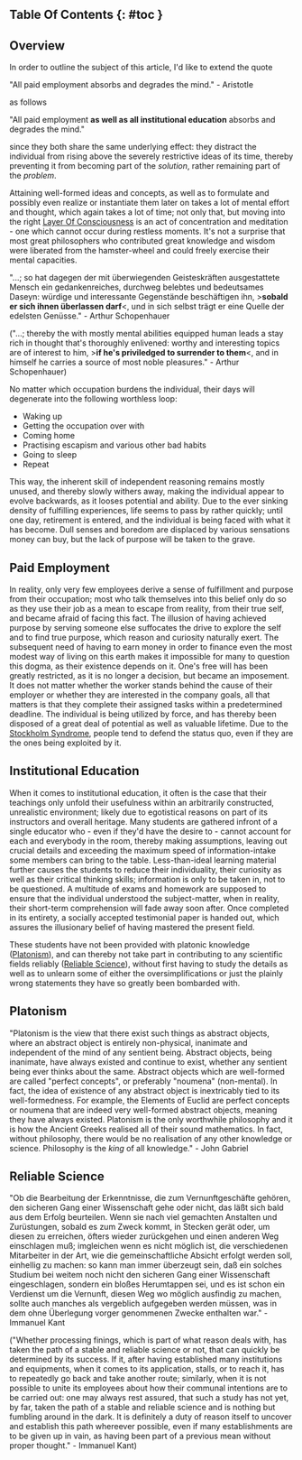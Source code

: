 ## Table Of Contents {: #toc }

## Overview

In order to outline the subject of this article, I'd like to extend the quote

"All paid employment absorbs and degrades the mind." - Aristotle

as follows

"All paid employment **as well as all institutional education** absorbs and degrades the mind."

since they both share the same underlying effect: they distract the individual from rising above the severely restrictive ideas of its time, thereby preventing it from becoming part of the *solution*, rather remaining part of the *problem*.

Attaining well-formed ideas and concepts, as well as to formulate and possibly even realize or instantiate them later on takes a lot of mental effort and thought, which again takes a lot of time; not only that, but moving into the right [Layer Of Consciousness](philosophy/free-will-dampening#layers-of-consciousness) is an act of concentration and meditation - one which cannot occur during restless moments. It's not a surprise that most great philosophers who contributed great knowledge and wisdom were liberated from the hamster-wheel and could freely exercise their mental capacities.

"...; so hat dagegen der mit überwiegenden Geisteskräften ausgestattete Mensch ein gedankenreiches, durchweg belebtes und bedeutsames Daseyn: würdige und interessante Gegenstände beschäftigen ihn, >**sobald er sich ihnen überlassen darf**<, und in sich selbst trägt er eine Quelle der edelsten Genüsse." - Arthur Schopenhauer

("...; thereby the with mostly mental abilities equipped human leads a stay rich in thought that's thoroughly enlivened: worthy and interesting topics are of interest to him, >**if he's priviledged to surrender to them**<, and in himself he carries a source of most noble pleasures." - Arthur Schopenhauer)

No matter which occupation burdens the individual, their days will degenerate into the following worthless loop:

- Waking up
- Getting the occupation over with
- Coming home
- Practising escapism and various other bad habits
- Going to sleep
- Repeat

This way, the inherent skill of independent reasoning remains mostly unused, and thereby slowly withers away, making the individual appear to evolve backwards, as it looses potential and ability. Due to the ever sinking density of fulfilling experiences, life seems to pass by rather quickly; until one day, retirement is entered, and the individual is being faced with what it has become. Dull senses and boredom are displaced by various sensations money can buy, but the lack of purpose will be taken to the grave.

## Paid Employment


In reality, only very few employees derive a sense of fulfillment and purpose from their occupation; most who talk themselves into this belief only do so as they use their job as a mean to escape from reality, from their true self, and became afraid of facing this fact. The illusion of having achieved purpose by serving someone else suffocates the drive to explore the self and to find true purpose, which reason and curiosity naturally exert. The subsequent need of having to earn money in order to finance even the most modest way of living on this earth makes it impossible for many to question this dogma, as their existence depends on it. One's free will has been greatly restricted, as it is no longer a decision, but became an imposement. It does not matter whether the worker stands behind the cause of their employer or whether they are interested in the company goals, all that matters is that they complete their assigned tasks within a predetermined deadline. The individual is being utilized by force, and has thereby been disposed of a great deal of potential as well as valuable lifetime. Due to the <a href="https://en.wikipedia.org/wiki/Stockholm_syndrome" target="_blank">Stockholm Syndrome</a>, people tend to defend the status quo, even if they are the ones being exploited by it.

## Institutional Education

When it comes to institutional education, it often is the case that their teachings only unfold their usefulness within an arbitrarily constructed, unrealistic environment; likely due to egotistical reasons on part of its instructors and overall heritage. Many students are gathered infront of a single educator who - even if they'd have the desire to - cannot account for each and everybody in the room, thereby making assumptions, leaving out crucial details and exceeding the maximum speed of information-intake some members can bring to the table. Less-than-ideal learning material further causes the students to reduce their individuality, their curiosity as well as their critical thinking skills; information is only to be taken in, not to be questioned. A multitude of exams and homework are supposed to ensure that the individual understood the subject-matter, when in reality, their short-term comprehension will fade away soon after. Once completed in its entirety, a socially accepted testimonial paper is handed out, which assures the illusionary belief of having mastered the present field.

These students have not been provided with platonic knowledge ([Platonism](#platonism)), and can thereby not take part in contributing to any scientific fields reliably ([Reliable Science](#reliable-science)), without first having to study the details as well as to unlearn some of either the oversimplifications or just the plainly wrong statements they have so greatly been bombarded with.

## Platonism

"Platonism is the view that there exist such things as abstract objects, where an abstract object is entirely non-physical, inanimate and independent of the mind of any sentient being. Abstract objects, being inanimate, have always existed and continue to exist, whether any sentient being ever thinks about the same. Abstract objects which are well-formed are called "perfect concepts", or preferably "noumena" (non-mental). In fact, the idea of existence of any abstract object is inextricably tied to its well-formedness. For example, the Elements of Euclid are perfect concepts or noumena that are indeed very well-formed abstract objects, meaning they have always existed. Platonism is the only worthwhile philosophy and it is how the Ancient Greeks realised all of their sound mathematics. In fact, without philosophy, there would be no realisation of any other knowledge or science. Philosophy is the *king* of all knowledge." - John Gabriel

## Reliable Science

"Ob die Bearbeitung der Erkenntnisse, die zum Vernunftgeschäfte gehören, den sicheren Gang einer Wissenschaft gehe oder nicht, das läßt sich bald aus dem Erfolg beurteilen. Wenn sie nach viel gemachten Anstalten und Zurüstungen, sobald es zum Zweck kommt, in Stecken gerät oder, um diesen zu erreichen, öfters wieder zurückgehen und einen anderen Weg einschlagen muß; imgleichen wenn es nicht möglich ist, die verschiedenen Mitarbeiter in der Art, wie die gemeinschaftliche Absicht erfolgt werden soll, einhellig zu machen: so kann man immer überzeugt sein, daß ein solches Studium bei weitem noch nicht den sicheren Gang einer Wissenschaft eingeschlagen, sondern ein bloßes Herumtappen sei, und es ist schon ein Verdienst um die Vernunft, diesen Weg wo möglich ausfindig zu machen, sollte auch manches als vergeblich aufgegeben werden müssen, was in dem ohne Überlegung vorger genommenen Zwecke enthalten war." - Immanuel Kant

("Whether processing finings, which is part of what reason deals with, has taken the path of a stable and reliable science or not, that can quickly be determined by its success. If it, after having established many institutions and equipments, when it comes to its application, stalls, or to reach it, has to repeatedly go back and take another route; similarly, when it is not possible to unite its employees about how their communal intentions are to be carried out: one may always rest assured, that such a study has not yet, by far, taken the path of a stable and reliable science and is nothing but fumbling around in the dark. It is definitely a duty of reason itself to uncover and establish this path whereever possible, even if many establishments are to be given up in vain, as having been part of a previous mean without proper thought." - Immanuel Kant)